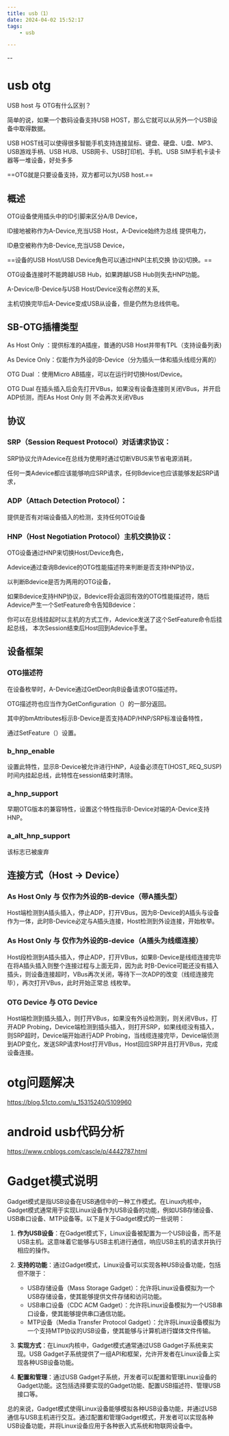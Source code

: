 ```yaml
---
title: usb（1）
date: 2024-04-02 15:52:17
tags:
	- usb

---
```


--

# usb otg

USB host 与 OTG有什么区别？

简单的说，如果一个数码设备支持USB HOST，那么它就可以从另外一个USB设备中取得数据。 

USB HOST线可以使得很多智能手机支持连接鼠标、键盘、硬盘、U盘、MP3、USB游戏手柄、USB HUB、USB网卡、USB打印机、手机、USB SIM手机卡读卡器等一堆设备，好处多多

==OTG就是只要设备支持，双方都可以为USB host.==

## 概述

OTG设备使用插头中的ID引脚来区分A/B Device，

ID接地被称作为A-Device,充当USB Host，A-Device始终为总线 提供电力，

ID悬空被称作为B-Device,充当USB Device，

==设备的USB Host/USB Device角色可以通过HNP(主机交换 协议)切换。==

OTG设备连接时不能跨越USB Hub，如果跨越USB Hub则失去HNP功能。

A-Device/B-Device与USB Host/Device没有必然的关系,

主机切换完毕后A-Device变成USB从设备，但是仍然为总线供电。

## SB-OTG插槽类型

As Host Only ：提供标准的A插座，普通的USB Host并带有TPL（支持设备列表)

As Device Only：仅能作为外设的B-Device（分为插头一体和插头线缆分离的）

OTG Dual    ：使用Micro AB插座，可以在运行时切换Host/Device。

OTG Dual  在插头插入后会先打开VBus，如果没有设备连接则关闭VBus，并开启ADP侦测，而EAs Host Only 则 不会再次关闭VBus

## 协议

### SRP（Session Request Protocol）对话请求协议：

SRP协议允许Adevice在总线为使用时通过切断VBUS来节省电源消耗，

任何一类Adevice都应该能够响应SRP请求，任何Bdevice也应该能够发起SRP请求，

### ADP（Attach Detection Protocol）：

提供是否有对端设备插入的检测，支持任何OTG设备

### HNP（Host Negotiation Protocol）主机交换协议：

OTG设备通过HNP来切换Host/Device角色，

Adevice通过查询Bdevice的OTG性能描述符来判断是否支持HNP协议，

以判断Bdevice是否为两用的OTG设备，

如果Bdevice支持HNP协议，Bdevice将会返回有效的OTG性能描述符，随后Adevice产生一个SetFeature命令告知Bdevice：

你可以在总线挂起时以主机的方式工作，Adevice发送了这个SetFeature命令后挂起总线， 本次Session结束后Host回到Adevice手里。



## 设备框架

### OTG描述符

在设备枚举时，A-Device通过GetDeor向B设备请求OTG描述符。

OTG描述符也应当作为GetConfiguration（）的一部分返回。

其中的bmAttributes标示B-Device是否支持ADP/HNP/SRP标准设备特性，

通过SetFeature（）设置。

### b_hnp_enable  

设置此特性，显示B-Device被允许进行HNP，A设备必须在T(HOST_REQ_SUSP)时间内挂起总线，此特性在session结束时清除。

### a_hnp_support

早期OTG版本的兼容特性，设置这个特性指示B-Device对端的A-Device支持HNP。

### a_alt_hnp_support  

该标志已被废弃



## 连接方式（Host -> Device）

### As Host Only 与 仅作为外设的B-device（带A插头型）

Host端检测到A插头插入，停止ADP，打开VBus，因为B-Device的A插头与设备作为一体，此时B-Device必定与A插头连接，Host检测到外设连接，开始枚举。  

### As Host Only 与 仅作为外设的B-device（A插头为线缆连接）

Host段检测到A插头插入，停止ADP，打开VBus，如果B-Device是线缆连接完毕在将A插头插入则整个连接过程与上面无异，因为此 时B-Device可能还没有插入插头，则设备连接超时，VBus再次关闭，等待下一次ADP的改变（线缆连接完毕），再次打开VBus，此时开始正常总 线枚举。

### OTG Device 与 OTG Device

Host端检测到插头插入，则打开VBus，如果没有外设检测到，则关闭VBus，打开ADP Probing，Device端检测到插头插入，则打开SRP，如果线缆没有插入，则SRP超时，Device端开始进行ADP Probing，当线缆连接完毕，Device端侦测到ADP变化，发送SRP请求Host打开VBus，Host回应SRP并且打开VBus，完成设备连接。

# otg问题解决

https://blog.51cto.com/u_15315240/5109960

# android usb代码分析

https://www.cnblogs.com/cascle/p/4442787.html

# Gadget模式说明

Gadget模式是指USB设备在USB通信中的一种工作模式。在Linux内核中，Gadget模式通常用于实现Linux设备作为USB设备的功能，例如USB存储设备、USB串口设备、MTP设备等。以下是关于Gadget模式的一些说明：

1. **作为USB设备**：在Gadget模式下，Linux设备被配置为一个USB设备，而不是USB主机。这意味着它能够与USB主机进行通信，响应USB主机的请求并执行相应的操作。

2. **支持的功能**：通过Gadget模式，Linux设备可以实现各种USB设备功能，包括但不限于：
   - USB存储设备（Mass Storage Gadget）：允许将Linux设备模拟为一个USB存储设备，使其能够提供文件存储和访问功能。
   - USB串口设备（CDC ACM Gadget）：允许将Linux设备模拟为一个USB串口设备，使其能够提供串口通信功能。
   - MTP设备（Media Transfer Protocol Gadget）：允许将Linux设备模拟为一个支持MTP协议的USB设备，使其能够与计算机进行媒体文件传输。

3. **实现方式**：在Linux内核中，Gadget模式通常通过USB Gadget子系统来实现。USB Gadget子系统提供了一组API和框架，允许开发者在Linux设备上实现各种USB设备功能。

4. **配置和管理**：通过USB Gadget子系统，开发者可以配置和管理Linux设备的Gadget功能。这包括选择要实现的Gadget功能、配置USB描述符、管理USB接口等。

总的来说，Gadget模式使得Linux设备能够模拟各种USB设备功能，并通过USB通信与USB主机进行交互。通过配置和管理Gadget模式，开发者可以实现各种USB设备功能，并将Linux设备应用于各种嵌入式系统和物联网设备中。